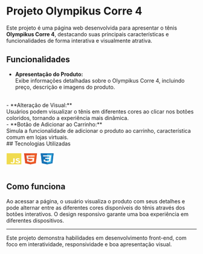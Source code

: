 # Projeto Olympikus Corre 4

Este projeto é uma página web desenvolvida para apresentar o tênis **Olympikus Corre 4**, destacando suas principais características e funcionalidades de forma interativa e visualmente atrativa.

## Funcionalidades

- **Apresentação do Produto:**
  <br>
Exibe informações detalhadas sobre o Olympikus Corre 4, incluindo preço, descrição e imagens do produto.
<br>
- **Alteração de Visual:**
  <br>
Usuários podem visualizar o tênis em diferentes cores ao clicar nos botões coloridos, tornando a experiência mais dinâmica.
<br>
- **Botão de Adicionar ao Carrinho:**
  <br>
Simula a funcionalidade de adicionar o produto ao carrinho, característica comum em lojas virtuais.
<br>
## Tecnologias Utilizadas
<br>
<div style="display: inline_block"><br>
  <img align="center" alt="Js" height="30" width="40" src="https://raw.githubusercontent.com/devicons/devicon/master/icons/javascript/javascript-plain.svg">
  <img align="center" alt="HTML" height="30" width="40" src="https://raw.githubusercontent.com/devicons/devicon/master/icons/html5/html5-original.svg">
  <img align="center" alt="CSS" height="30" width="40" src="https://raw.githubusercontent.com/devicons/devicon/master/icons/css3/css3-original.svg">
</div>
<br>

## Como funciona

Ao acessar a página, o usuário visualiza o produto com seus detalhes e pode alternar entre as diferentes cores disponíveis do tênis através dos botões interativos. O design responsivo garante uma boa experiência em diferentes dispositivos.

---

Este projeto demonstra habilidades em desenvolvimento front-end, com foco em interatividade, responsividade e boa apresentação visual.

